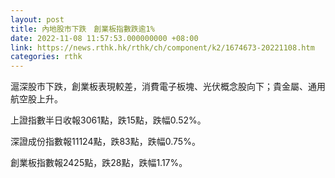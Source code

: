 ```yaml
---
layout: post
title: 內地股市下跌　創業板指數跌逾1%
date: 2022-11-08 11:57:53.000000000 +08:00
link: https://news.rthk.hk/rthk/ch/component/k2/1674673-20221108.htm
categories: rthk
---
```


滬深股市下跌，創業板表現較差，消費電子板塊、光伏概念股向下；貴金屬、通用航空股上升。

上證指數半日收報3061點，跌15點，跌幅0.52%。

深證成份指數報11124點，跌83點，跌幅0.75%。

創業板指數報2425點，跌28點，跌幅1.17%。
